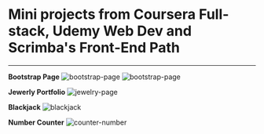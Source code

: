 # Mini projects from Coursera Full-stack, Udemy Web Dev and Scrimba's Front-End Path

---

**Bootstrap Page**
![bootstrap-page](https://github.com/Jaycelab/Projects/blob/main/Udemybootstrap-project/images/web1.png)
![bootstrap-page](https://github.com/Jaycelab/Projects/blob/main/Udemybootstrap-project/images/web2.png)

**Jewerly Portfolio**
![jewelry-page](https://github.com/Jaycelab/Projects/blob/main/Coursera/mini_portfolio/images/mini-portfolio.png)

**Blackjack**
![blackjack](https://github.com/Jaycelab/Projects/blob/main/Scrimba/blackjack_app/images/blackjack-finished.png)

**Number Counter**
![counter-number](https://github.com/Jaycelab/Projects/blob/main/Scrimba/countdown_app/images/counter-finished.png)
